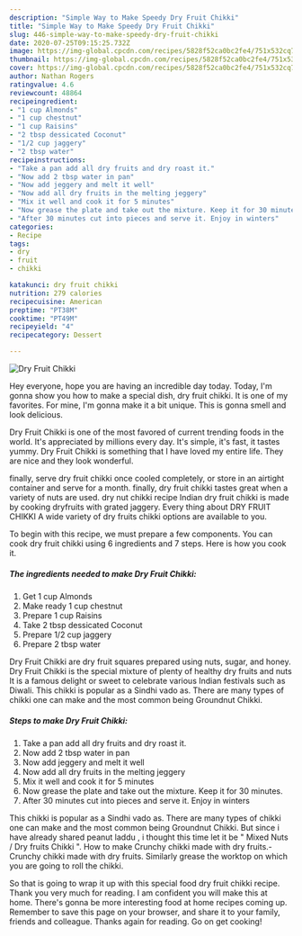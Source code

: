 ```yaml
---
description: "Simple Way to Make Speedy Dry Fruit Chikki"
title: "Simple Way to Make Speedy Dry Fruit Chikki"
slug: 446-simple-way-to-make-speedy-dry-fruit-chikki
date: 2020-07-25T09:15:25.732Z
image: https://img-global.cpcdn.com/recipes/5828f52ca0bc2fe4/751x532cq70/dry-fruit-chikki-recipe-main-photo.jpg
thumbnail: https://img-global.cpcdn.com/recipes/5828f52ca0bc2fe4/751x532cq70/dry-fruit-chikki-recipe-main-photo.jpg
cover: https://img-global.cpcdn.com/recipes/5828f52ca0bc2fe4/751x532cq70/dry-fruit-chikki-recipe-main-photo.jpg
author: Nathan Rogers
ratingvalue: 4.6
reviewcount: 48864
recipeingredient:
- "1 cup Almonds"
- "1 cup chestnut"
- "1 cup Raisins"
- "2 tbsp dessicated Coconut"
- "1/2 cup jaggery"
- "2 tbsp water"
recipeinstructions:
- "Take a pan add all dry fruits and dry roast it."
- "Now add 2 tbsp water in pan"
- "Now add jeggery and melt it well"
- "Now add all dry fruits in the melting jeggery"
- "Mix it well and cook it for 5 minutes"
- "Now grease the plate and take out the mixture. Keep it for 30 minutes."
- "After 30 minutes cut into pieces and serve it. Enjoy in winters"
categories:
- Recipe
tags:
- dry
- fruit
- chikki

katakunci: dry fruit chikki 
nutrition: 279 calories
recipecuisine: American
preptime: "PT38M"
cooktime: "PT49M"
recipeyield: "4"
recipecategory: Dessert

---
```



![Dry Fruit Chikki](https://img-global.cpcdn.com/recipes/5828f52ca0bc2fe4/751x532cq70/dry-fruit-chikki-recipe-main-photo.jpg)

Hey everyone, hope you are having an incredible day today. Today, I'm gonna show you how to make a special dish, dry fruit chikki. It is one of my favorites. For mine, I'm gonna make it a bit unique. This is gonna smell and look delicious.

Dry Fruit Chikki is one of the most favored of current trending foods in the world. It's appreciated by millions every day. It's simple, it's fast, it tastes yummy. Dry Fruit Chikki is something that I have loved my entire life. They are nice and they look wonderful.

finally, serve dry fruit chikki once cooled completely, or store in an airtight container and serve for a month. finally, dry fruit chikki tastes great when a variety of nuts are used. dry nut chikki recipe Indian dry fruit chikki is made by cooking dryfruits with grated jaggery. Every thing about DRY FRUIT CHIKKI A wide variety of dry fruits chikki options are available to you.


To begin with this recipe, we must prepare a few components. You can cook dry fruit chikki using 6 ingredients and 7 steps. Here is how you cook it.

<!--inarticleads1-->

##### The ingredients needed to make Dry Fruit Chikki:

1. Get 1 cup Almonds
1. Make ready 1 cup chestnut
1. Prepare 1 cup Raisins
1. Take 2 tbsp dessicated Coconut
1. Prepare 1/2 cup jaggery
1. Prepare 2 tbsp water


Dry Fruit Chikki are dry fruit squares prepared using nuts, sugar, and honey. Dry Fruit Chikki is the special mixture of plenty of healthy dry fruits and nuts It is a famous delight or sweet to celebrate various Indian festivals such as Diwali. This chikki is popular as a Sindhi vado as. There are many types of chikki one can make and the most common being Groundnut Chikki. 

<!--inarticleads2-->

##### Steps to make Dry Fruit Chikki:

1. Take a pan add all dry fruits and dry roast it.
1. Now add 2 tbsp water in pan
1. Now add jeggery and melt it well
1. Now add all dry fruits in the melting jeggery
1. Mix it well and cook it for 5 minutes
1. Now grease the plate and take out the mixture. Keep it for 30 minutes.
1. After 30 minutes cut into pieces and serve it. Enjoy in winters


This chikki is popular as a Sindhi vado as. There are many types of chikki one can make and the most common being Groundnut Chikki. But since i have already shared peanut laddu , i thought this time let it be &#34; Mixed Nuts / Dry fruits Chikki &#34;. How to make Crunchy chikki made with dry fruits.-Crunchy chikki made with dry fruits. Similarly grease the worktop on which you are going to roll the chikki. 

So that is going to wrap it up with this special food dry fruit chikki recipe. Thank you very much for reading. I am confident you will make this at home. There's gonna be more interesting food at home recipes coming up. Remember to save this page on your browser, and share it to your family, friends and colleague. Thanks again for reading. Go on get cooking!
